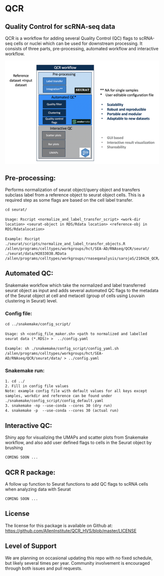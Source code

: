 # QCR

## Quality Control for scRNA-seq data

QCR is a workflow for adding several Quality Control (QC) flags to scRNA-seq cells or nuclei which can be used for downstream processing. It consists of three parts, pre-processing, automated workflow and interactive workflow.

![plot](./QCR_workflow.png)

## Pre-processing:

Performs normalization of seurat object/query object and transfers subclass label from a reference object to seurat object cells. This is a required step as some flags are based on the cell label transfer.


```
cd seurat/

Usage: Rscript <normalize_and_label_transfer_script> <work-dir location> <seurat-object in RDS/Rdata location> <reference-obj in RDS/Rdatalocation>

Example: Rscript ./seurat/scripts/normalize_and_label_transfer_objects.R /allen/programs/celltypes/workgroups/hct/SEA-AD/RNAseq/QCR/seurat/ ./seurat/data/H2033038.RData /allen/programs/celltypes/workgroups/rnaseqanalysis/sarojaS/210426_QCR/data/reference_subset.RDS
```

## Automated QC:

Snakemake workflow which take the normalized and label transferred seurat object as input and adds several automated QC flags to the metadata of the Seurat object at cell and metacell (group of cells using Louvain clustering in Seurat) level.

### Config file:
```
cd ../snakemake/config_script/  

Usage: sh <config_file_maker.sh> <path to normalized and labelled seurat data (*.RDS)> >  ../config.yaml

Example: sh ./snakemake/config_script/config_yaml.sh /allen/programs/celltypes/workgroups/hct/SEA-AD/RNAseq/QCR/seurat/data/ > ../config.yaml
```
### Snakemake run:

```
1. cd ../
2. Fill in config file values 
Note: example config file with default values for all keys except samples, workdir and reference can be found under ./snakemake/config_script/config_default.yaml
3. snakemake -np --use-conda --cores 30 (dry run)
4. snakemake -p  --use-conda --cores 30 (actual run)
```

## Interactive QC:

Shiny app for visualizing the UMAPs and scatter plots from Snakemake workflow, and also add user defined flags to cells in the Seurat object by brushing

```
COMING SOON ...
```

## QCR R package:

A follow up function to Seurat functions to add QC flags to scRNA cells when analyzing data with Seurat

```
COMING SOON ...
```
## License
The license for this package is available on Github at: https://github.com/AllenInstitute/QCR_HVS/blob/master/LICENSE

## Level of Support
We are planning on occasional updating this repo with no fixed schedule, but likely several times per year. Community involvement is encouraged through both issues and pull requests.




